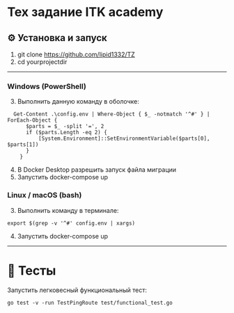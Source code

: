 # Тех задание ITK academy
## ⚙️ Установка и запуск
1. git clone https://github.com/lipid1332/TZ
2. cd yourprojectdir
---
### Windows (PowerShell)
3. Выполнить данную команду в оболочке:

```
  Get-Content .\config.env | Where-Object { $_ -notmatch '^#' } | ForEach-Object {
      $parts = $_ -split '=', 2
      if ($parts.Length -eq 2) {
          [System.Environment]::SetEnvironmentVariable($parts[0], $parts[1])
      }
    }
```
4. В Docker Desktop разрешить запуск файла миграции
5. Запустить docker-compose up
### Linux / macOS (bash)
3. Выполнить команду в терминале:

```
export $(grep -v '^#' config.env | xargs)
```
4. Запустить docker-compose up
---
# 🚀 Тесты
Запустить легковесный функциональный тест:

```
go test -v -run TestPingRoute test/functional_test.go
```
